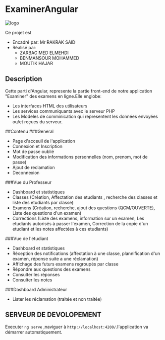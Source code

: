 # ExaminerAngular

<img src="https://i.ibb.co/WKkFZNg/logo.png" alt="logo" border="0"/>

Ce projet est 
* Encadré par: Mr RAKRAK SAID
* Réalisé par:
    * ZARBAG MED ELMEHDI
    * BENMANSOUR MOHAMMED
    * MOUTIK HAJAR

## Description

Cette parti d'Angular, represente la partie front-end de notre application "Examiner" des examens en ligne.Elle englobe:
* Les interfaces HTML des utilisateurs
* Les services communiquants avec le serveur PHP
* Les Modeles de comminication qui representent les données envoyées ou/et reçues du serveur.

##Contenu
###General
   * Page d'acceuil de l'application
   * Connexion et Inscription
   * Mot de passe oublié
   * Modification des informations personnelles (nom, prenom, mot de passe)
   * Ajout de reclamation
   * Deconnexion
   
###Vue du Professeur
   * Dashboard et statistiques
   * Classes (Création, Affectation des etudiants , recherche des classes et liste des etudiants par classe)
   * Examens (Création, recherche, ajout des questions (QCM/OUVERTE), Liste des questions d'un examen)
   * Corrections (Liste des examens, information sur un examen, Les etudiants autorisés à passer l'examen, Correction de la copie d'un etudiant et les notes affectées à ces etudiants)
   
###Vue de l'étudiant
   * Dashboard et statistiques
   * Réception des notifications (affectation à une classe, plannification d'un examen, réponse suite a une réclamation)
   * Affichage des futurs examens regroupés par classe
   * Répondre aux questions des examens
   * Consulter les réponses
   * Consulter les notes
   
###Dashboard Administrateur
   * Lister les réclamation (traitée et non traitée)

## SERVEUR DE DEVOLOPEMENT
Executer `ng serve` ,naviguer à  `http://localhost:4200/`.l'application va démarrer automatiquement.



   
    




